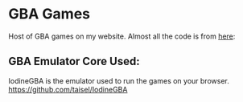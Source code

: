 # GBA Games
Host of GBA games on my website. Almost all the code is from [here](https://github.com/zucchini/cs2110-gba): 

## GBA Emulator Core Used:
IodineGBA is the emulator used to run the games on your browser.
https://github.com/taisel/IodineGBA
